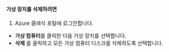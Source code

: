 #### <a name="to-delete-a-virtual-device"></a>가상 장치를 삭제하려면
1. Azure 클래식 포털에 로그인합니다.

* **가상 컴퓨터**를 클릭한 다음 가상 장치를 선택합니다.
* **삭제** 를 클릭하고 모든 가상 컴퓨터 디스크를 삭제하도록 선택합니다.



<!--HONumber=Nov16_HO2-->


